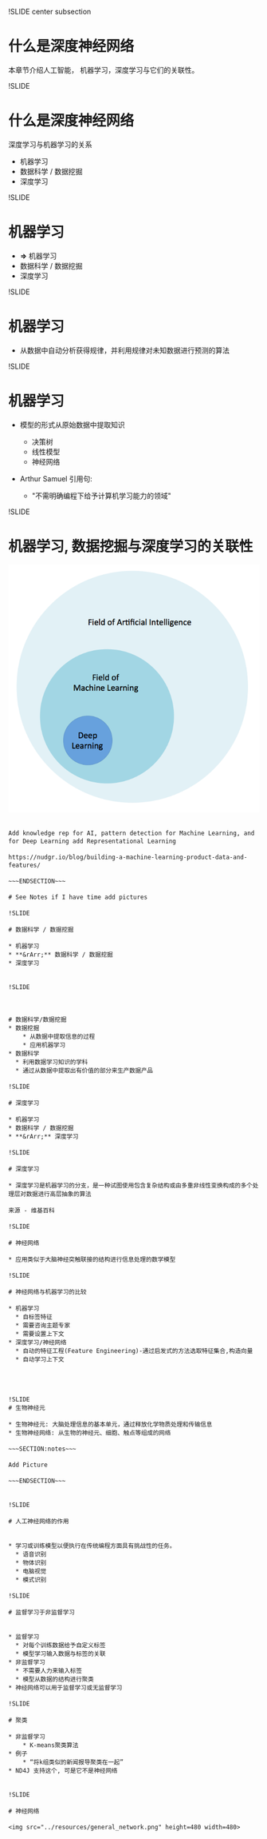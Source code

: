 !SLIDE center subsection

# 什么是深度神经网络

本章节介绍人工智能， 机器学习，深度学习与它们的关联性。

!SLIDE

# 什么是深度神经网络

深度学习与机器学习的关系

* 机器学习
* 数据科学 / 数据挖掘
* 深度学习

!SLIDE

# 机器学习

* **&rArr;** 机器学习
* 数据科学 / 数据挖掘
* 深度学习


!SLIDE

# 机器学习

* 从数据中自动分析获得规律，并利用规律对未知数据进行预测的算法

!SLIDE


# 机器学习

* 模型的形式从原始数据中提取知识
  * 决策树
  * 线性模型
  * 神经网络

* Arthur Samuel 引用句:
  * "不需明确编程下给予计算机学习能力的领域"

!SLIDE

# 机器学习, 数据挖掘与深度学习的关联性

![alt text](../resources/venn.png)


~~~SECTION:notes~~~

Add knowledge rep for AI, pattern detection for Machine Learning, and for Deep Learning add Representational Learning

https://nudgr.io/blog/building-a-machine-learning-product-data-and-features/

~~~ENDSECTION~~~

# See Notes if I have time add pictures

!SLIDE

# 数据科学 / 数据挖掘

* 机器学习
* **&rArr;** 数据科学 / 数据挖掘
* 深度学习


!SLIDE



# 数据科学/数据挖掘
* 数据挖掘
    * 从数据中提取信息的过程
    * 应用机器学习
* 数据科学
  * 利用数据学习知识的学科
  * 通过从数据中提取出有价值的部分来生产数据产品

!SLIDE

# 深度学习

* 机器学习
* 数据科学 / 数据挖掘
* **&rArr;** 深度学习

!SLIDE

# 深度学习

* 深度学习是机器学习的分支，是一种试图使用包含复杂结构或由多重非线性变换构成的多个处理层对数据进行高层抽象的算法

来源 - 维基百科

!SLIDE

# 神经网络

* 应用类似于大脑神经突触联接的结构进行信息处理的数学模型

!SLIDE

# 神经网络与机器学习的比较

* 机器学习
  * 自标签特征
  * 需要咨询主题专家
  * 需要设置上下文
* 深度学习/神经网络
  * 自动的特征工程(Feature Engineering)-通过启发式的方法选取特征集合,构造向量
  * 自动学习上下文




!SLIDE
# 生物神经元

* 生物神经元: 大脑处理信息的基本单元，通过释放化学物质处理和传输信息
* 生物神经网络: 从生物的神经元、细胞、触点等组成的网络

~~~SECTION:notes~~~

Add Picture

~~~ENDSECTION~~~


!SLIDE

# 人工神经网络的作用


* 学习或训练模型以便执行在传统编程方面具有挑战性的任务。
  * 语音识别
  * 物体识别
  * 电脑视觉
  * 模式识别

!SLIDE

# 监督学习于非监督学习


* 监督学习
  * 对每个训练数据给予自定义标签
  * 模型学习输入数据与标签的关联
* 非监督学习
  * 不需要人力来输入标签
  * 模型从数据的结构进行聚类
* 神经网络可以用于监督学习或无监督学习

!SLIDE

# 聚类

* 非监督学习
	* K-means聚类算法
* 例子
	* “将k组类似的新闻报导聚类在一起”
* ND4J 支持这个, 可是它不是神经网络


!SLIDE

# 神经网络

<img src="../resources/general_network.png" height=480 width=480>
